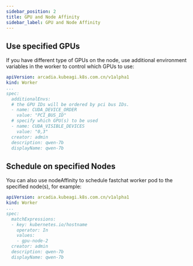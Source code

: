 ```yaml
---
sidebar_position: 2
title: GPU and Node Affinity
sidebar_label: GPU and Node Affinity
---
```



## Use specified GPUs

If you have different type of GPUs on the node, use additional environment variables in the worker to control which GPUs to use:

```yaml
apiVersion: arcadia.kubeagi.k8s.com.cn/v1alpha1
kind: Worker
...
spec:
  additionalEnvs:
  # the GPU IDs will be ordered by pci bus IDs.
  - name: CUDA_DEVICE_ORDER
    value: "PCI_BUS_ID"
  # specify which GPU(s) to be used
  - name: CUDA_VISIBLE_DEVICES
    value: "0,3"
  creator: admin
  description: qwen-7b
  displayName: qwen-7b
```

## Schedule on specified Nodes

You can also use nodeAffinity to schedule fastchat worker pod to the specified node(s), for example:

```yaml
apiVersion: arcadia.kubeagi.k8s.com.cn/v1alpha1
kind: Worker
...
spec:
  matchExpressions:
  - key: kubernetes.io/hostname
    operator: In
    values:
    - gpu-node-2
  creator: admin
  description: qwen-7b
  displayName: qwen-7b
```
